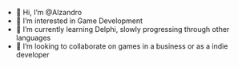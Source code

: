 - 👋 Hi, I’m @Alzandro
- 👀 I’m interested in Game Development
- 🌱 I’m currently learning Delphi, slowly progressing through other languages
- 💞️ I’m looking to collaborate on games in a business or as a indie developer

<!---
Alzandro/Alzandro is a ✨ special ✨ repository because its `README.md` (this file) appears on your GitHub profile.
You can click the Preview link to take a look at your changes.
--->
